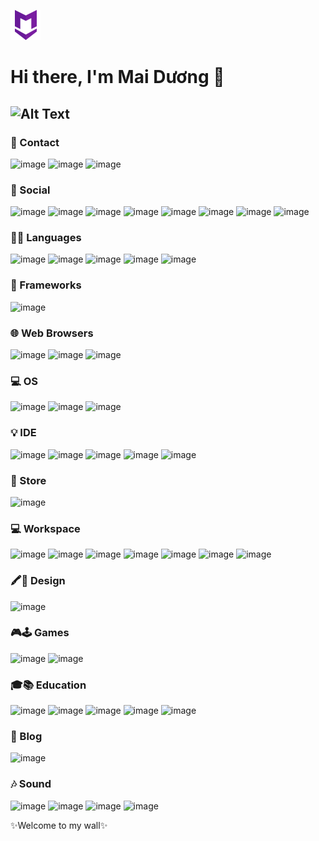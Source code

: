![alt text](https://github.com/adam-p/markdown-here/raw/master/src/common/images/icon48.png "shit")
# Hi there, I'm Mai Dương 👋

## ![Alt Text](https://media.giphy.com/media/JTdf2Ab7eNYvWKJwWv/giphy.gif)


###  💬 Contact
![image](https://img.shields.io/badge/Gmail-D14836?style=for-the-badge&logo=gmail&logoColor=white)
![image](https://img.shields.io/badge/Discord-7289DA?style=for-the-badge&logo=discord&logoColor=white)
![image](https://img.shields.io/badge/Messenger-00B2FF?style=for-the-badge&logo=messenger&logoColor=white)
###  👯 Social
![image](https://img.shields.io/badge/Facebook-1877F2?style=for-the-badge&logo=facebook&logoColor=white)
![image](https://img.shields.io/badge/Instagram-E4405F?style=for-the-badge&logo=instagram&logoColor=white)
![image](https://img.shields.io/badge/LinkedIn-0077B5?style=for-the-badge&logo=linkedin&logoColor=white)
![image](https://img.shields.io/badge/GitHub-100000?style=for-the-badge&logo=github&logoColor=white)
![image](https://img.shields.io/badge/Stack_Overflow-FE7A16?style=for-the-badge&logo=stack-overflow&logoColor=white)
![image](https://img.shields.io/badge/Pinterest-%23E60023.svg?&style=for-the-badge&logo=Pinterest&logoColor=white)
![image](https://img.shields.io/badge/Myanimelist-2E51A2?style=for-the-badge&logo=myanimelist&logoColor=white)
![image](https://img.shields.io/badge/Goodreads-372213?style=for-the-badge&logo=goodreads&logoColor=white)
###  👩‍💻 Languages
![image](https://img.shields.io/badge/Python-3776AB?style=for-the-badge&logo=python&logoColor=white)
![image](https://img.shields.io/badge/HTML5-E34F26?style=for-the-badge&logo=html5&logoColor=white)
![image](https://img.shields.io/badge/CSS-239120?&style=for-the-badge&logo=css3&logoColor=white)
![image](https://img.shields.io/badge/JavaScript-F7DF1E?style=for-the-badge&logo=javascript&logoColor=black)
![image](https://img.shields.io/badge/C%2B%2B-00599C?style=for-the-badge&logo=c%2B%2B&logoColor=white)
###  🚀 Frameworks
![image](https://img.shields.io/badge/Git-F05032?style=for-the-badge&logo=git&logoColor=white)
###  🌐 Web Browsers
![image](https://img.shields.io/badge/Google_chrome-4285F4?style=for-the-badge&logo=Google-chrome&logoColor=white)
![image](https://img.shields.io/badge/Firefox_Browser-FF7139?style=for-the-badge&logo=Firefox-Browser&logoColor=white)
![image](https://img.shields.io/badge/Microsoft_Edge-0078D7?style=for-the-badge&logo=Microsoft-edge&logoColor=white)
###  💻 OS
![image](https://img.shields.io/badge/Android-3DDC84?style=for-the-badge&logo=android&logoColor=white)
![image](https://img.shields.io/badge/Windows-0078D6?style=for-the-badge&logo=windows&logoColor=white)
![image](https://img.shields.io/badge/Windows_XP-003399?style=for-the-badge&logo=windows-xp&logoColor=white)
###  💡 IDE
![image](https://img.shields.io/badge/Visual_Studio_Code-0078D4?style=for-the-badge&logo=visual%20studio%20code&logoColor=white)
![image](https://img.shields.io/badge/Visual_Studio-5C2D91?style=for-the-badge&logo=visual%20studio&logoColor=white)
![image](https://img.shields.io/badge/sublime_text-%23575757.svg?&style=for-the-badge&logo=sublime-text&logoColor=important)
![image](https://img.shields.io/badge/pycharm-143?style=for-the-badge&logo=pycharm&logoColor=black&color=black&labelColor=green)
![image](https://img.shields.io/badge/Colab-F9AB00?style=for-the-badge&logo=googlecolab&color=525252)
###  🛒 Store
![image](https://img.shields.io/badge/Google_Play-414141?style=for-the-badge&logo=google-play&logoColor=white)
###  💻 Workspace
![image](https://img.shields.io/badge/NVIDIA-GTX1650-76B900?style=for-the-badge&logo=nvidia&logoColor=white)
![image](https://img.shields.io/badge/Intel-Core_i5_10th-0071C5?style=for-the-badge&logo=intel&logoColor=white)
![image](https://img.shields.io/badge/Microsoft_Office-D83B01?style=for-the-badge&logo=microsoft-office&logoColor=white)
![image](https://img.shields.io/badge/Microsoft_Word-2B579A?style=for-the-badge&logo=microsoft-word&logoColor=white)
![image](https://img.shields.io/badge/Microsoft_Excel-217346?style=for-the-badge&logo=microsoft-excel&logoColor=white)
![image](https://img.shields.io/badge/Microsoft_PowerPoint-B7472A?style=for-the-badge&logo=microsoft-powerpoint&logoColor=white)
![image](https://img.shields.io/badge/Google%20Sheets-34A853?style=for-the-badge&logo=google-sheets&logoColor=white)
###  🖍📐 Design
![image](https://img.shields.io/badge/Adobe%20Photoshop-31A8FF?style=for-the-badge&logo=Adobe%20Photoshop&logoColor=black)
###  🎮🕹 Games
![image](https://img.shields.io/badge/Steam-000000?style=for-the-badge&logo=steam&logoColor=white)
![image](https://img.shields.io/badge/Epic%20Games-313131?style=for-the-badge&logo=Epic%20Games&logoColor=white)
###  🎓📚 Education
![image](https://img.shields.io/badge/Udemy-EC5252?style=for-the-badge&logo=Udemy&logoColor=white)
![image](https://img.shields.io/badge/Coursera-0056D2?style=for-the-badge&logo=Coursera&logoColor=white)
![image](https://img.shields.io/badge/Edx-193A3E?style=for-the-badge&logo=edx&logoColor=white)
![image](https://img.shields.io/badge/Codecademy-FFF0E5?style=for-the-badge&logo=codecademy&logoColor=303347)
![image](https://img.shields.io/badge/-Sololearn-3a464b?style=for-the-badge&logo=Sololearn&logoColor=white)
###  📝 Blog
![image](https://img.shields.io/badge/Wordpress-21759B?style=for-the-badge&logo=wordpress&logoColor=white)
###  🎶 Sound
![image](https://img.shields.io/badge/Spotify-1ED760?&style=for-the-badge&logo=spotify&logoColor=white)
![image](https://img.shields.io/badge/Google_Podcasts-4285F4?style=for-the-badge&logo=google-podcasts&logoColor=white)
![image](https://img.shields.io/badge/YouTube_Music-FF0000?style=for-the-badge&logo=youtube-music&logoColor=white)
![image](https://img.shields.io/badge/SoundCloud-FF3300?style=for-the-badge&logo=soundcloud&logoColor=white)

✨Welcome to my wall✨





<!--
**maiduong28/maiduong28** is a ✨ _special_ ✨ repository because its `README.md` (this file) appears on your GitHub profile.

Here are some ideas to get you started:

- 🔭 I’m currently working on ...
- 🌱 I’m currently learning ...
- 👯 I’m looking to collaborate on ...
- 🤔 I’m looking for help with ...
- 💬 Ask me about ...
- 📫 How to reach me: ...
- 😄 Pronouns: ...
- ⚡ Fun fact: ...
-->

